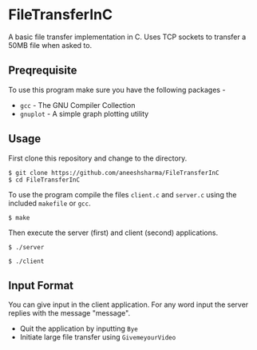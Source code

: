 # FileTransferInC

A basic file transfer implementation in C. Uses TCP sockets to transfer a 50MB file when asked to.

## Preqrequisite

To use this program make sure you have the following packages -

-   `gcc` - The GNU Compiler Collection
-   `gnuplot` - A simple graph plotting utility

## Usage

First clone this repository and change to the directory.

```
$ git clone https://github.com/aneeshsharma/FileTransferInC
$ cd FileTransferInC
```

To use the program compile the files `client.c` and `server.c` using the included `makefile` or `gcc`.

```
$ make
```

Then execute the server (first) and client (second) applications.

```
$ ./server
```

```
$ ./client
```

## Input Format

You can give input in the client application. For any word input the server replies with the message "message".

-   Quit the application by inputting `Bye`
-   Initiate large file transfer using `GivemeyourVideo`
